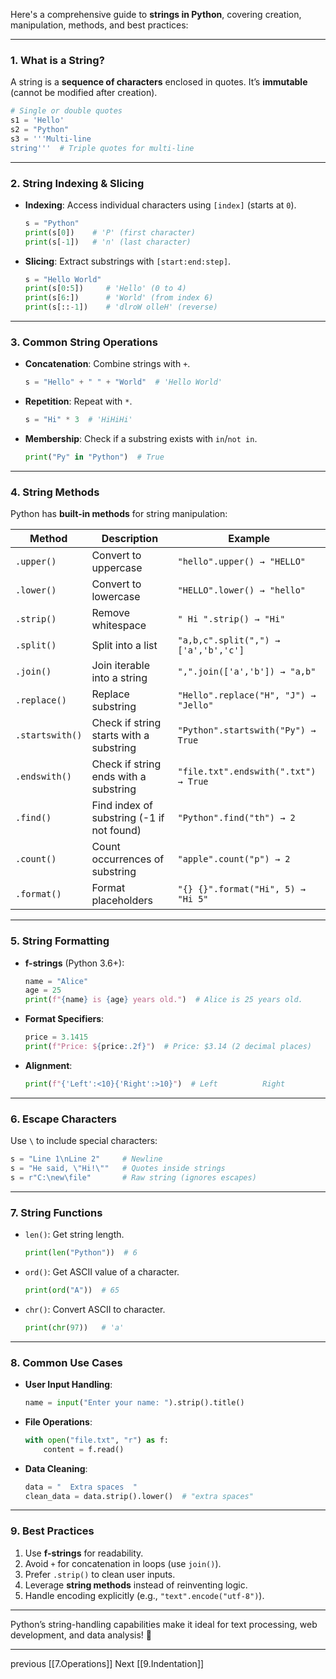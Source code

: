 Here's a comprehensive guide to **strings in Python**, covering creation, manipulation, methods, and best practices:

---

### **1. What is a String?**  
A string is a **sequence of characters** enclosed in quotes. It’s **immutable** (cannot be modified after creation).  
```python
# Single or double quotes
s1 = 'Hello'
s2 = "Python"
s3 = '''Multi-line
string'''  # Triple quotes for multi-line
```

---

### **2. String Indexing & Slicing**  
- **Indexing**: Access individual characters using `[index]` (starts at `0`).  
  ```python
  s = "Python"
  print(s[0])    # 'P' (first character)
  print(s[-1])   # 'n' (last character)
  ```
- **Slicing**: Extract substrings with `[start:end:step]`.  
  ```python
  s = "Hello World"
  print(s[0:5])     # 'Hello' (0 to 4)
  print(s[6:])      # 'World' (from index 6)
  print(s[::-1])    # 'dlroW olleH' (reverse)
  ```

---

### **3. Common String Operations**  
- **Concatenation**: Combine strings with `+`.  
  ```python
  s = "Hello" + " " + "World"  # 'Hello World'
  ```
- **Repetition**: Repeat with `*`.  
  ```python
  s = "Hi" * 3  # 'HiHiHi'
  ```
- **Membership**: Check if a substring exists with `in`/`not in`.  
  ```python
  print("Py" in "Python")  # True
  ```

---

### **4. String Methods**  
Python has **built-in methods** for string manipulation:  

| **Method**       | **Description**                          | **Example**                     |  
|-------------------|------------------------------------------|---------------------------------|  
| `.upper()`        | Convert to uppercase                     | `"hello".upper() → "HELLO"`     |  
| `.lower()`        | Convert to lowercase                     | `"HELLO".lower() → "hello"`     |  
| `.strip()`        | Remove whitespace                        | `" Hi ".strip() → "Hi"`         |  
| `.split()`        | Split into a list                        | `"a,b,c".split(",") → ['a','b','c']` |  
| `.join()`         | Join iterable into a string              | `",".join(['a','b']) → "a,b"`   |  
| `.replace()`      | Replace substring                        | `"Hello".replace("H", "J") → "Jello"` |  
| `.startswith()`   | Check if string starts with a substring  | `"Python".startswith("Py") → True` |  
| `.endswith()`     | Check if string ends with a substring    | `"file.txt".endswith(".txt") → True` |  
| `.find()`         | Find index of substring (-1 if not found)| `"Python".find("th") → 2`       |  
| `.count()`        | Count occurrences of substring           | `"apple".count("p") → 2`        |  
| `.format()`       | Format placeholders                      | `"{} {}".format("Hi", 5) → "Hi 5"` |  

---

### **5. String Formatting**  
- **f-strings** (Python 3.6+):  
  ```python
  name = "Alice"
  age = 25
  print(f"{name} is {age} years old.")  # Alice is 25 years old.
  ```
- **Format Specifiers**:  
  ```python
  price = 3.1415
  print(f"Price: ${price:.2f}")  # Price: $3.14 (2 decimal places)
  ```
- **Alignment**:  
  ```python
  print(f"{'Left':<10}{'Right':>10}")  # Left          Right
  ```

---

### **6. Escape Characters**  
Use `\` to include special characters:  
```python
s = "Line 1\nLine 2"     # Newline
s = "He said, \"Hi!\""   # Quotes inside strings
s = r"C:\new\file"       # Raw string (ignores escapes)
```

---

### **7. String Functions**  
- `len()`: Get string length.  
  ```python
  print(len("Python"))  # 6
  ```
- `ord()`: Get ASCII value of a character.  
  ```python
  print(ord("A"))  # 65
  ```
- `chr()`: Convert ASCII to character.  
  ```python
  print(chr(97))   # 'a'
  ```

---

### **8. Common Use Cases**  
- **User Input Handling**:  
  ```python
  name = input("Enter your name: ").strip().title()
  ```
- **File Operations**:  
  ```python
  with open("file.txt", "r") as f:
      content = f.read()
  ```
- **Data Cleaning**:  
  ```python
  data = "  Extra spaces  "
  clean_data = data.strip().lower()  # "extra spaces"
  ```

---

### **9. Best Practices**  
1. Use **f-strings** for readability.  
2. Avoid `+` for concatenation in loops (use `join()`).  
3. Prefer `.strip()` to clean user inputs.  
4. Leverage **string methods** instead of reinventing logic.  
5. Handle encoding explicitly (e.g., `"text".encode("utf-8")`).  

---

Python’s string-handling capabilities make it ideal for text processing, web development, and data analysis! 🚀

---
previous
[[7.Operations]]
Next
[[9.Indentation]]

